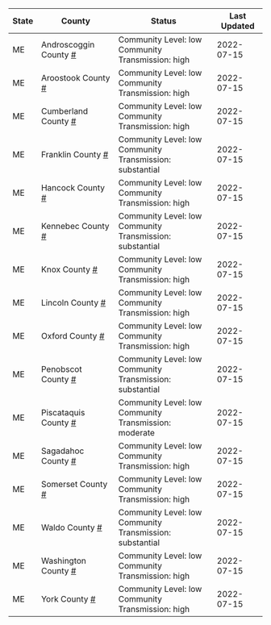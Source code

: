 State | County | Status | Last Updated
--- | --- | --- | --- 
ME | Androscoggin County <a href="#androscoggin_county">#</a> | <a name="androscoggin_county"></a>Community Level: low<br/>Community Transmission: high | 2022-07-15
ME | Aroostook County <a href="#aroostook_county">#</a> | <a name="aroostook_county"></a>Community Level: low<br/>Community Transmission: high | 2022-07-15
ME | Cumberland County <a href="#cumberland_county">#</a> | <a name="cumberland_county"></a>Community Level: low<br/>Community Transmission: high | 2022-07-15
ME | Franklin County <a href="#franklin_county">#</a> | <a name="franklin_county"></a>Community Level: low<br/>Community Transmission: substantial | 2022-07-15
ME | Hancock County <a href="#hancock_county">#</a> | <a name="hancock_county"></a>Community Level: low<br/>Community Transmission: high | 2022-07-15
ME | Kennebec County <a href="#kennebec_county">#</a> | <a name="kennebec_county"></a>Community Level: low<br/>Community Transmission: substantial | 2022-07-15
ME | Knox County <a href="#knox_county">#</a> | <a name="knox_county"></a>Community Level: low<br/>Community Transmission: high | 2022-07-15
ME | Lincoln County <a href="#lincoln_county">#</a> | <a name="lincoln_county"></a>Community Level: low<br/>Community Transmission: high | 2022-07-15
ME | Oxford County <a href="#oxford_county">#</a> | <a name="oxford_county"></a>Community Level: low<br/>Community Transmission: high | 2022-07-15
ME | Penobscot County <a href="#penobscot_county">#</a> | <a name="penobscot_county"></a>Community Level: low<br/>Community Transmission: substantial | 2022-07-15
ME | Piscataquis County <a href="#piscataquis_county">#</a> | <a name="piscataquis_county"></a>Community Level: low<br/>Community Transmission: moderate | 2022-07-15
ME | Sagadahoc County <a href="#sagadahoc_county">#</a> | <a name="sagadahoc_county"></a>Community Level: low<br/>Community Transmission: high | 2022-07-15
ME | Somerset County <a href="#somerset_county">#</a> | <a name="somerset_county"></a>Community Level: low<br/>Community Transmission: high | 2022-07-15
ME | Waldo County <a href="#waldo_county">#</a> | <a name="waldo_county"></a>Community Level: low<br/>Community Transmission: substantial | 2022-07-15
ME | Washington County <a href="#washington_county">#</a> | <a name="washington_county"></a>Community Level: low<br/>Community Transmission: high | 2022-07-15
ME | York County <a href="#york_county">#</a> | <a name="york_county"></a>Community Level: low<br/>Community Transmission: high | 2022-07-15
